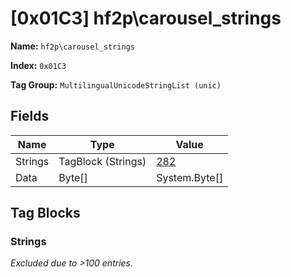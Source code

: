 # [0x01C3] hf2p\carousel_strings

**Name:** ```hf2p\carousel_strings```

**Index:** ```0x01C3```

**Tag Group:** ```MultilingualUnicodeStringList (unic)```

## Fields

Name	| Type	| Value
---	|---	|---	|
Strings	|TagBlock (Strings)	|[282](#strings)
Data	|Byte[]	|System.Byte[]


## Tag Blocks

### Strings

*Excluded due to >100 entries.*